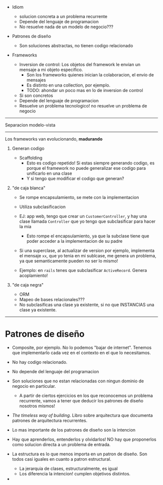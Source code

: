 - Idiom
	- solucion concreta a un problema recurrente
	- Depende del lenguaje de programacion
	- No resuelve nada de un modelo de negocio???
- Patrones de diseño
	- Son soluciones abstractas, no tienen codigo relacionado

- Frameworks
	- Inversion de control: Los objetos del framework le envian un mensaje a mi objeto especifico.
		- Son los frameworks quienes inician la colaboracion, el envio de mensajes
		- Es distinto en una collection, por ejemplo.
		- TODO: ahondar un poco mas en lo de inversion de control
	- Si son concretos
	- Depende del lenguaje de programacion
	- Resuelve un problema tecnologico! no resuelve un problema de negocio


-----
Separacion modelo-vista

---
Los frameworks van evolucionando, **madurando**
1) Generan codigo
	- Scaffolding
		- Esto es codigo repetido! Si estas siempre generando codigo, es porque el framework no puede generalizar ese codigo para unificarlo en una clase
		- Y si tengo que modificar el codigo que generan?
2) "de caja blanca"
	- Se rompe encapsulamiento, se mete con la implementacion
	- Utiliza subclasificacion
	- EJ: app web, tengo que crear un `CustomerController`, y hay una clase llamada `Controller` que yo tengo que subclasificar para hacer la mia
		- Esto rompe el encapsulamiento, ya que la subclase tiene que poder acceder a la implementacion de su padre

	- Si una superclase, al actualizar de version por ejemplo, implementa el mensaje `xx`, que yo tenia en mi sublcase, me genera un problema, ya que semanticamente pueden no ser lo mismo!
	- Ejemplo: en `rails` tenes que subclasificar `ActiveRecord`. Genera acoplamiento!

3) "de caja negra"
	- ORM
	- Mapeo de bases relacionales???
	- No subclasificas una clase ya existente, si no que INSTANCIAS una clase ya existente.

---

# Patrones de diseño

- Composite, por ejemplo. No lo podemos "bajar de internet". Tenemos que implementarlo cada vez en el contexto en el que lo necesitamos. 
- No hay codigo relacionado.
- No depende del lenguaje del programacion
- Son soluciones que no estan relacionadas con ningun dominio de negocio en particular.
	- A partir de ciertos ejercicios en los que reconocemos un problema recurrente, vamos a tener que deducir los patrones de diseño nosotros mismos!


- *The timeless way of building*. Libro sobre arquitectura que documenta patrones de arquitectura recurrentes.

- Lo mas importante de los patrones de diseño son la intencion

- Hay que aprenderlos, entenderlos y olvidarlos! NO hay que proponerlos como solucion directa a un problema de entrada.
- La estructura es lo que menos importa en un patron de diseño. Son todos casi iguales en cuanto a patron estructural.
	- La jerarquia de clases, estructuralmente, es igual
	- Los diferencia la intencion! cumplen objetivos distintos.
- 